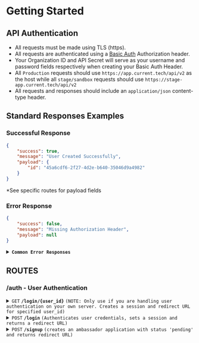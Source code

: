 # Getting Started

## API Authentication

- All requests must be made using TLS (https).
- All requests are authenticated using a [Basic Auth](https://developer.mozilla.org/en-US/docs/Web/HTTP/Headers/Authorization) Authorization header.
- Your Organization ID and API Secret will serve as your username and password fields respectively when creating your Basic Auth Header.
- All `Production` requests should use `https://app.current.tech/api/v2` as the host while all `stage/sandbox` requests should use `https://stage-app.current.tech/api/v2`
- All requests and responses should include an `application/json` content-type header.

## Standard Responses Examples

### Successful Response

```json
{
    "success": true,
    "message": "User Created Successfully",
    "payload": {
        "id": "45a6cdf6-2f27-4d2e-b640-35046d9a4982"
    }
}
```

*See specific routes for payload fields

### Error Response

```json
{
    "success": false,
    "message": "Missing Authorization Header",
    "payload": null
}
```

<details>
<summary><code><b>Common Error Responses</b></code></summary>

> | http code | http status message     | response                                                                                                                                                                                           |
> |-----------|-------------------------|----------------------------------------------------------------------------------------------------------------------------------------------------------------------------------------------------|
> | `400`     | `BAD REQUEST`           | `{`<br />&nbsp;&nbsp;&nbsp;&nbsp;`"success":false,`<br />&nbsp;&nbsp;&nbsp;&nbsp;`"message":"Missing Authorization header",`<br />&nbsp;&nbsp;&nbsp;&nbsp;`"payload":null`<br />`}`                |
> | `401`     | `UNAUTHORIZED`          | `{`<br />&nbsp;&nbsp;&nbsp;&nbsp;`"success":false,`<br />&nbsp;&nbsp;&nbsp;&nbsp;`"message":"Could not verify credentials",`<br />&nbsp;&nbsp;&nbsp;&nbsp;`"payload":null`<br />`}`                |
> | `403`     | `FORBIDDEN`             | `{`<br />&nbsp;&nbsp;&nbsp;&nbsp;`"success":false,`<br />&nbsp;&nbsp;&nbsp;&nbsp;`"message":"You do not have access to this resource",`<br />&nbsp;&nbsp;&nbsp;&nbsp;`"payload":null`<br />`}`     |
> | `404`     | `NOT FOUND`             | `{`<br />&nbsp;&nbsp;&nbsp;&nbsp;`"success":false,`<br />&nbsp;&nbsp;&nbsp;&nbsp;`"message":"Resource not found",`<br />&nbsp;&nbsp;&nbsp;&nbsp;`"payload":null`<br />`}`                          |
> | `500`     | `INTERNAL SERVER ERROR` | `{`<br />&nbsp;&nbsp;&nbsp;&nbsp;`"success":false,`<br />&nbsp;&nbsp;&nbsp;&nbsp;`"message":"Uncaught Server Error",`<br />&nbsp;&nbsp;&nbsp;&nbsp;`"payload":null`<br />`}`                       |

</details>

## ROUTES

### /auth - User Authentication

<details>
 <summary><code>GET</code> <code><b>/login/{user_id}</b></code> <code>(NOTE: Only use if you are handling user authentication on your own server. Creates a session and redirect URL for specified user_id)</code></summary>

#### Parameters

##### URL Parameters

> | name       |  type      | data type     | description                                                           |
> |------------|------------|---------------|-----------------------------------------------------------------------|
> | `user_id`  | `required` | `string`      | `the user id returned from /signup auth api request`                  |

##### Data Parameters

> None

#### Responses

> | http code | http status message | content-type                      | response                                                                                             |
> |-----------|---------------------|-----------------------------------|------------------------------------------------------------------------------------------------------|
> | `200`     | `OK`           | `application/json`                | `"id":"{ user_id }","redirect_url":"{app_host}/dashboard?__csst={unique_token}","verified":boolean}` |

*Standard error responses are used for most common errors.

#### Example cURL

> ```bash
>  curl --request GET \
>  --url https://{app | stage-app}.current.tech/api/v2/auth/login/{ user_id } \
>  --header 'Accept: application/json' \
>  --header 'Content-Type: application/json' \
>  --header 'Authorization: Basic {{ Generated_Basic_Auth_Token }}' \

</details>

<details>
 <summary><code>POST</code> <code><b>/login</b></code> <code>(Authenticates user credentials, sets a session and returns a redirect URL)</code></summary>

#### Parameters

##### URL Parameters

> None

##### Data Parameters

> | name       |  type      | data type              | description                                                           |
> |------------|------------|------------------------|-----------------------------------------------------------------------|
> | `email`    | `required` | `string`               | `user email`                                                          |
> | `password` | `required` | `string`               | `user password`                                                       |
> | `id`       | `required` | `string`               | `user id - used to compare incoming and outgoing users`               |

#### Responses

> | http code | http status message | content-type                      | response                                                                                             |
> |-----------|---------------------|-----------------------------------|------------------------------------------------------------------------------------------------------|
> | `200`     | `OK`           | `application/json`                | `"id":"{ user_id }","redirect_url":"{app_host}/dashboard?__csst={unique_token}","verified":boolean}` |

*Standard error responses are used for most common errors.

#### Example cURL

> ```bash
>  curl --request POST \
>  --url https://{app | stage-app}.current.tech/api/v2/auth/signup \
>  --header 'Accept: application/json' \
>  --header 'Content-Type: application/json' \
>  --header 'Authorization: Basic {{ Generated_Basic_Auth_Token }}' \
>  --data '
>  {
>    "email": "john.doe@email.com",
>    "password": "mysupersecretpassword",
>    "id": "0s9df-af9sf-uaSD-sFD09DFSDFJD"
>  }
>  '
> ```

</details>

<details>
 <summary><code>POST</code> <code><b>/signup</b></code> <code>(creates an ambassador application with status 'pending' and returns redirect URL)</code></summary>

#### Parameters

##### URL Parameters

> None

##### Data Parameters

> | name           |  type        | data type             | description                                                                                                                                                                                                                                                                                                                                                                                                                                  |
> |----------------|--------------|-----------------------|----------------------------------------------------------------------------------------------------------------------------------------------------------------------------------------------------------------------------------------------------------------------------------------------------------------------------------------------------------------------------------------------------------------------------------------------|
> | `email`        | `required`   | `string`              | `email address of the applicant`                                                                                                                                                                                                                                                                                                                                                                                                             |
> | `first_name`   | `required`   | `string`              | `first name of the applicant`                                                                                                                                                                                                                                                                                                                                                                                                                |
> | `last_name`    | `required`   | `string`              | `last name of the applicant`                                                                                                                                                                                                                                                                                                                                                                                                                 |
> | `password`     | `required *` | `string`              | `optional if you indent to use your own authentication for login`                                                                                                                                                                                                                                                                                                                                                                            |
> | `dob`          | `optional`   | `string`              | `ISO 8601 Date`                                                                                                                                                                                                                                                                                                                                                                                                                              |
> | `gender`       | `optional`   | `string`              | `gender of applicant - could be male, female, other, refused, etc.`                                                                                                                                                                                                                                                                                                                                                                          |
> | `location_str` | `optional`   | `string`              | `represents unstructured address or location of applicant`                                                                                                                                                                                                                                                                                                                                                                                   |
> | `location`     | `optional`   | `JSON`                | `location or address of applicant.`<br/>`{`<br/>&nbsp;&nbsp;&nbsp;&nbsp;`line_1:string`<br/>&nbsp;&nbsp;&nbsp;&nbsp;`line_2: string - usually Apt. # or unit #`<br/>&nbsp;&nbsp;&nbsp;&nbsp;`locality: string - usually city`<br/>&nbsp;&nbsp;&nbsp;&nbsp;`region: string - usually state/province`<br/>&nbsp;&nbsp;&nbsp;&nbsp;`country: string - conforms to ISO 3166-1 alpha-2`<br/>&nbsp;&nbsp;&nbsp;&nbsp;`postal_code: string`<br/>`}` |

*Note: if both location and location_str are provided we will use the location object as it provides a better user experience later on.
#### Responses

> | http code | http status message | content-type                      | response                                                                                                                                                                                            |
> |-----------|---------------------|-----------------------------------|-----------------------------------------------------------------------------------------------------------------------------------------------------------------------------------------------------|
> | `201`     | `CREATED`           | `application/json`                | `{`<br/>&nbsp;&nbsp;&nbsp;&nbsp;`"id":"{ user_id }",`<br/>&nbsp;&nbsp;&nbsp;&nbsp;`"redirect_url":"{app_host}/join?__clt={unique_token}",`<br/>&nbsp;&nbsp;&nbsp;&nbsp;`"verified":boolean`<br/>`}` |
> | `302`     | `FOUND`             | `application/json`                | `{`<br/>&nbsp;&nbsp;&nbsp;&nbsp;`"id":"{ user_id }",`<br/>&nbsp;&nbsp;&nbsp;&nbsp;`"redirect_url":"{app_host}/join?__clt={unique_token}",`<br/>&nbsp;&nbsp;&nbsp;&nbsp;`"verified":boolean`<br/>`}` |

*Standard error responses are used for most common errors.

#### Example cURL

> ```bash
>  curl --request POST \
>  --url https://{app | stage-app}.current.tech/api/v2/auth/signup \
>  --header 'Accept: application/json' \
>  --header 'Content-Type: application/json' \
>  --header 'Authorization: Basic {{ Generated_Basic_Auth_Token }}' \
>  --data '
>  {
>    "email": "john.doe@email.com",
>    "password": "supersecretpassword",
>    "first_name": "John",
>    "last_name": "Doe"
>  }
>  '
> ```

</details>
